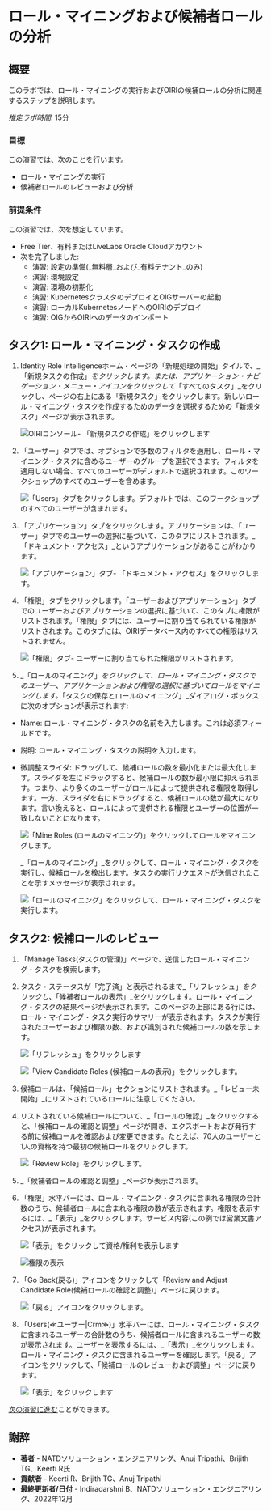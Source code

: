 # ロール・マイニングおよび候補者ロールの分析

## 概要

このラボでは、ロール・マイニングの実行およびOIRIの候補ロールの分析に関連するステップを説明します。

_推定ラボ時間_: 15分

### 目標

この演習では、次のことを行います。

*   ロール・マイニングの実行
*   候補者ロールのレビューおよび分析

### 前提条件

この演習では、次を想定しています。

*   Free Tier、有料またはLiveLabs Oracle Cloudアカウント
*   次を完了しました:
    *   演習: 設定の準備(_無料層_および_有料テナント_のみ)
    *   演習: 環境設定
    *   演習: 環境の初期化
    *   演習: KubernetesクラスタのデプロイとOIGサーバーの起動
    *   演習: ローカルKubernetesノードへのOIRIのデプロイ
    *   演習: OIGからOIRIへのデータのインポート

## タスク1: ロール・マイニング・タスクの作成

1.  Identity Role Intelligenceホーム・ページの「新規処理の開始」タイルで、_「新規タスクの作成」_をクリックします。または、アプリケーション・ナビゲーション・メニュー・アイコンをクリックして_「すべてのタスク」_をクリックし、ページの右上にある「新規タスク」をクリックします。新しいロール・マイニング・タスクを作成するためのデータを選択するための「新規タスク」ページが表示されます。
    
    ![OIRIコンソール- 「新規タスクの作成」をクリックします](images/createtask-mining.png)
    
2.  「ユーザー」タブでは、オプションで多数のフィルタを適用し、ロール・マイニング・タスクに含めるユーザーのグループを選択できます。フィルタを適用しない場合、すべてのユーザーがデフォルトで選択されます。このワークショップのすべてのユーザーを含めます。
    
    ![「Users」タブをクリックします。デフォルトでは、このワークショップのすべてのユーザーが含まれます。](images/users-mining.png)
    
3.  「アプリケーション」タブをクリックします。アプリケーションは、「ユーザー」タブでのユーザーの選択に基づいて、このタブにリストされます。_「ドキュメント・アクセス」_というアプリケーションがあることがわかります。
    
    ![「アプリケーション」タブ- 「ドキュメント・アクセス」をクリックします。](images/application-mining.png)
    
4.  「権限」タブをクリックします。「ユーザーおよびアプリケーション」タブでのユーザーおよびアプリケーションの選択に基づいて、このタブに権限がリストされます。「権限」タブには、ユーザーに割り当てられている権限がリストされます。このタブには、OIRIデータベース内のすべての権限はリストされません。
    
    ![「権限」タブ- ユーザーに割り当てられた権限がリストされます。](images/entitlements-mining.png)
    
5.  _「ロールのマイニング」_をクリックして、ロール・マイニング・タスクでのユーザー、アプリケーションおよび権限の選択に基づいてロールをマイニングします。_「タスクの保存とロールのマイニング」_ダイアログ・ボックスに次のオプションが表示されます:
    

*   Name: ロール・マイニング・タスクの名前を入力します。これは必須フィールドです。
    
*   説明: ロール・マイニング・タスクの説明を入力します。
    
*   微調整スライダ: ドラッグして、候補ロールの数を最小化または最大化します。スライダを左にドラッグすると、候補ロールの数が最小限に抑えられます。つまり、より多くのユーザーがロールによって提供される権限を取得します。一方、スライダを右にドラッグすると、候補ロールの数が最大になります。言い換えると、ロールによって提供される権限とユーザーの位置が一致しないことになります。
    
    ![「Mine Roles (ロールのマイニング)」をクリックしてロールをマイニングします。](images/mineroles-mining.png)
    
    _「ロールのマイニング」_をクリックして、ロール・マイニング・タスクを実行し、候補ロールを検出します。タスクの実行リクエストが送信されたことを示すメッセージが表示されます。
    
    ![「ロールのマイニング」をクリックして、ロール・マイニング・タスクを実行します。](images/submit-mining.png)
    

## タスク2: 候補ロールのレビュー

1.  「Manage Tasks(タスクの管理)」ページで、送信したロール・マイニング・タスクを検索します。
    
2.  タスク・ステータスが「完了済」と表示されるまで_「リフレッシュ」_をクリックし、_「候補者ロールの表示」_をクリックします。ロール・マイニング・タスクの結果ページが表示されます。このページの上部にある行には、ロール・マイニング・タスク実行のサマリーが表示されます。タスクが実行されたユーザーおよび権限の数、および識別された候補ロールの数を示します。
    
    ![「リフレッシュ」をクリックします ](images/refresh-mining.png)
    
    ![「View Candidate Roles (候補ロールの表示)」をクリックします。](images/complete-mining.png)
    
3.  候補ロールは、「候補ロール」セクションにリストされます。_「レビュー未開始」_にリストされているロールに注意してください。
    
4.  リストされている候補ロールについて、_「ロールの確認」_をクリックすると、「候補ロールの確認と調整」ページが開き、エクスポートおよび発行する前に候補ロールを確認および変更できます。たとえば、70人のユーザーと1人の資格を持つ最初の候補ロールをクリックします。
    
    ![「Review Role」をクリックします。](images/review-role-mining.png)
    
5.  _「候補者ロールの確認と調整」_ページが表示されます。
    
6.  「権限」水平バーには、ロール・マイニング・タスクに含まれる権限の合計数のうち、候補者ロールに含まれる権限の数が表示されます。権限を表示するには、_「表示」_をクリックします。サービス内容(この例では営業文書アクセス)が表示されます。
    
    ![「表示」をクリックして資格/権利を表示します](images/show-mining.png)
    
    ![権限の表示](images/show-entitlement-mining.png)
    
7.  「Go Back(戻る)」アイコンをクリックして「Review and Adjust Candidate Role(候補ロールの確認と調整)」ページに戻ります。
    
    ![「戻る」アイコンをクリックします。](images/candidate-role-mining.png)
    
8.  「Users(≪ユーザー|Crm≫)」水平バーには、ロール・マイニング・タスクに含まれるユーザーの合計数のうち、候補者ロールに含まれるユーザーの数が表示されます。ユーザーを表示するには、_「表示」_をクリックします。ロール・マイニング・タスクに含まれるユーザーを確認します。「戻る」アイコンをクリックして、「候補ロールのレビューおよび調整」ページに戻ります。
    
    ![「表示」をクリックします](images/candidate-role-mining.png)
    

[次の演習に進む](#next)ことができます。

## 謝辞

*   **著者** - NATDソリューション・エンジニアリング、Anuj Tripathi、Brijith TG、Keerti R氏
*   **貢献者** - Keerti R、Brijith TG、Anuj Tripathi
*   **最終更新者/日付** - Indiradarshni B、NATDソリューション・エンジニアリング、2022年12月